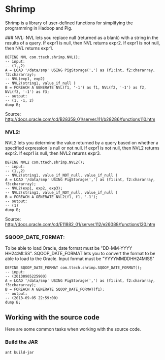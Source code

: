 Shrimp
======

Shrimp is a library of user-defined functions for simplifying the programming in Hadoop and Pig.
</p>
</p>
### NVL:
NVL lets you replace null (returned as a blank) with a string in the results of a query. 
If expr1 is null, then NVL returns expr2. If expr1 is not null, then NVL returns expr1.

    DEFINE NVL com.ttech.shrimp.NVL();
    -- input:
    -- (1,,2)
    A = LOAD '/data/smp' USING PigStorage(',') as (f1:int, f2:chararray, f3:chararray);
    -- NVL(exp1, exp2)
    -- NVL2(string1, value_if_null )
    B = FOREACH A GENERATE NVL(f1, '-1') as f1, NVL(f2, '-1') as f2, NVL(f3, '-1') as f3;
    -- output:
    -- (1, -1, 2)
    dump B;


Source: http://docs.oracle.com/cd/B28359_01/server.111/b28286/functions110.htm

### NVL2:
NVL2 lets you determine the value returned by a query based on whether a specified expression is null or not null. 
If expr1 is not null, then NVL2 returns expr2. If expr1 is null, then NVL2 returns expr3.

    DEFINE NVL2 com.ttech.shrimp.NVL2();
    -- input:
    -- (1,,2)
    -- NVL2(string1, value_if_NOT_null, value_if_null )
    A = LOAD '/data/smp' USING PigStorage(',') as (f1:int, f2:chararray, f3:chararray);
    -- NVL2(exp1, exp2, exp3);
    -- NVL2(string1, value_if_NOT_null, value_if_null )
    B = FOREACH A GENERATE NVL2(f1, f1, '-1');
    -- output:
    -- (1)
    dump B;

Source: http://docs.oracle.com/cd/E11882_01/server.112/e26088/functions120.htm


### SQOOP_DATE_FORMAT:
To be able to load Oracle, date format must be "DD-MM-YYYY HH24:MI:SS".
SQOOP_DATE_FORMAT lets you to convert the format to be able to load to the Oracle.
Input format must be "YYYYMMDDHH24MISS"

    DEFINE SQOOP_DATE_FORMAT com.ttech.shrimp.SQOOP_DATE_FORMAT();
    -- input:
    -- (20130905225900)
    A = LOAD '/data/smp' USING PigStorage(',') as (f1:int, f2:chararray, f3:chararray);
    B = FOREACH A GENERATE SQOOP_DATE_FORMAT(f1);
    -- output:
    -- (2013-09-05 22:59:00)
    dump B;


## Working with the source code

Here are some common tasks when working with the source code.

### Build the JAR

	ant build-jar
	
